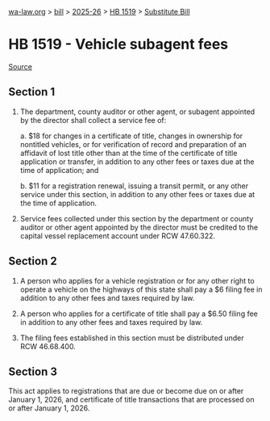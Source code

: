 [wa-law.org](/) > [bill](/bill/) > [2025-26](/bill/2025-26/) > [HB 1519](/bill/2025-26/hb/1519/) > [Substitute Bill](/bill/2025-26/hb/1519/S/)

# HB 1519 - Vehicle subagent fees

[Source](http://lawfilesext.leg.wa.gov/biennium/2025-26/Pdf/Bills/House%20Bills/1519-S.pdf)

## Section 1
1. The department, county auditor or other agent, or subagent appointed by the director shall collect a service fee of:

    a. $18 for changes in a certificate of title, changes in ownership for nontitled vehicles, or for verification of record and preparation of an affidavit of lost title other than at the time of the certificate of title application or transfer, in addition to any other fees or taxes due at the time of application; and

    b. $11 for a registration renewal, issuing a transit permit, or any other service under this section, in addition to any other fees or taxes due at the time of application.

2. Service fees collected under this section by the department or county auditor or other agent appointed by the director must be credited to the capital vessel replacement account under RCW 47.60.322.

## Section 2
1. A person who applies for a vehicle registration or for any other right to operate a vehicle on the highways of this state shall pay a $6 filing fee in addition to any other fees and taxes required by law.

2. A person who applies for a certificate of title shall pay a $6.50 filing fee in addition to any other fees and taxes required by law.

3. The filing fees established in this section must be distributed under RCW 46.68.400.

## Section 3
This act applies to registrations that are due or become due on or after January 1, 2026, and certificate of title transactions that are processed on or after January 1, 2026.
